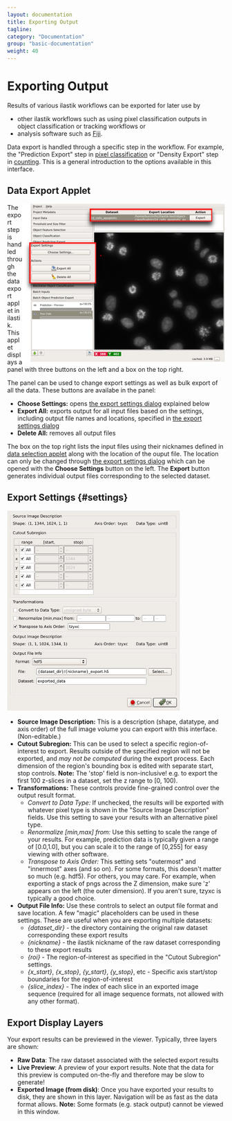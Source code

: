 ```yaml
---
layout: documentation
title: Exporting Output
tagline:
category: "Documentation"
group: "basic-documentation"
weight: 40
---
```

# Exporting Output

Results of various ilastik workflows can be exported for later use by
* other ilastik workflows such as using pixel classification outputs in object classification or tracking workflows or
* analysis software such as [Fiji](http://fiji.sc/Fiji).

Data export is handled through a specific step in the workflow. For example, the "Prediction Export" step in [pixel classification]({{baseurl}}/documentation/pixelclassification/pixelclassification.html) or "Density Export" step in [counting]({{baseurl}}/documentation/counting/counting.html). This is a general introduction to the options available in this interface.

## Data Export Applet

<div style="float: right;" markdown="1">
<a href="screenshots/export-applet.png" data-toggle="lightbox"><img src="screenshots/export-applet.png" class="img-responsive" /></a>
</div>

The export step is handled through the data export applet in ilastik. This applet displays a panel with three buttons on the left and a box on the top right.

The panel can be used to change export settings as well as bulk export of all the data. These buttons are availabe in the panel:
* **Choose Settings:** opens [the export settings dialog](#settings) explained below
* **Export All:** exports output for all input files based on the settings, including output file names and locations, specified in [the export settings dialog](#settings)
* **Delete All:** removes all output files

The box on the top right lists the input files using their nicknames defined in [data selection applet]({{baseurl}}/documentation/basics/dataselection.html) along with the location of the ouput file. The location can only be changed through [the export settings dialog](#settings) which can be opened with the **Choose Settings** button on the left. The **Export** button generates individual output files corresponding to the selected dataset.
<div style="clear: right;" />

## Export Settings {#settings}

<a href="screenshots/export-dialog.png" data-toggle="lightbox"><img src="screenshots/export-dialog.png" class="img-responsive" /></a>

- **Source Image Description:** This is a description (shape, datatype, and axis order) of the full image volume you can export with this interface. (Non-editable.)
- **Cutout Subregion:** This can be used to select a specific region-of-interest to export.  Results outside of the specified region will not be exported, and *may not be computed* during the export process. Each dimension of the region's bounding box is edited with separate start, stop controls. **Note:** The 'stop' field is non-inclusive! e.g. to export the first 100 z-slices in a dataset, set the z range to \[0, 100\).
- **Transformations:** These controls provide fine-grained control over the output result format.
  - *Convert to Data Type:* If unchecked, the results will be exported with whatever pixel type is shown in the "Source Image Description" fields. Use this setting to save your results with an alternative pixel type.
  - *Renormalize \[min,max\] from:* Use this setting to scale the range of your results.  For example, prediction data is typically given a range of \[0.0,1.0\], but you can scale it to the range of \[0,255\] for easy viewing with other software.
  - *Transpose to Axis Order:* This setting sets "outermost" and "innermost" axes (and so on). For some formats, this doesn't matter so much (e.g. hdf5).  For others, you may care.  For example, when exporting a stack of pngs across the Z dimension, make sure 'z' appears on the left (the outer dimension). If you aren't sure, tzyxc is typically a good choice.
- **Output File Info:** Use these controls to select an output file format and save location.  A few "magic" placeholders can be used in these settings.  These are useful when you are exporting multiple datasets:
  - *{dataset_dir}* - the directory containing the original raw dataset corresponding these export results
  - *{nickname}* - the ilastik nickname of the raw dataset corresponding to these export results
  - *{roi}* - The region-of-interest as specified in the "Cutout Subregion" settings.
  - *{x_start}*, *{x_stop}*, *{y_start}*, *{y_stop}*, etc - Specific axis start/stop boundaries for the region-of-interest
  - *{slice_index}* - The index of each slice in an exported image sequence (required for all image sequence formats, not allowed with any other format).

## Export Display Layers

Your export results can be previewed in the viewer.  Typically, three layers are shown:
- **Raw Data**: The raw dataset associated with the selected export results
- **Live Preview**: A preview of your export results.  Note that the data for this preview is computed on-the-fly and therefore may be slow to generate!
- **Exported Image (from disk)**: Once you have exported your results to disk, they are shown in this layer.  Navigation will be as fast as the data format allows. **Note:** Some formats (e.g. stack output) cannot be viewed in this window.
